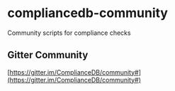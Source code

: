 # compliancedb-community
Community scripts for compliance checks


## Gitter Community
[https://gitter.im/ComplianceDB/community#](https://gitter.im/ComplianceDB/community#)
